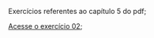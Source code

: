 Exercícios referentes ao capítulo 5 do pdf;

<a href="https://erickpedrosa.github.io/HTML-CSS/Cap%2005/Ex.%20002/index.html">Acesse o exercício 02<a>;
